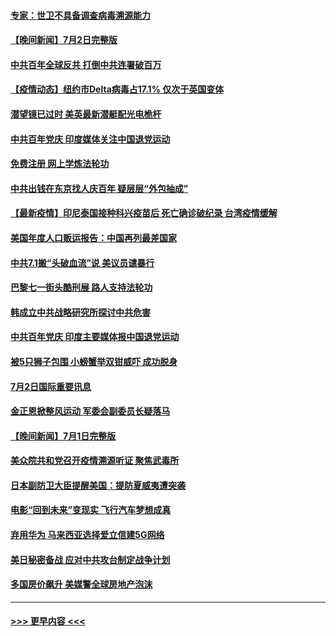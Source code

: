 #### [专家：世卫不具备调查病毒溯源能力](../pages/prog202/a103157223.md?t=07031102) 
#### [【晚间新闻】7月2日完整版](../pages/prog202/a103157193.md?t=07031102) 
#### [中共百年全球反共 打倒中共连署破百万](../pages/prog202/a103156369.md?t=07031102) 
#### [【疫情动态】纽约市Delta病毒占17.1% 仅次于英国变体](../pages/prog202/a103157082.md?t=07031102) 
#### [潜望镜已过时 美英最新潜艇配光电桅杆](../pages/prog202/a103156651.md?t=07031102) 
#### [中共百年党庆 印度媒体关注中国退党运动](../pages/prog202/a103156947.md?t=07031102) 
#### [免费注册 网上学炼法轮功](../pages/prog202/a103156796.md?t=07031102) 
#### [中共出钱在东京找人庆百年 疑层层“外包抽成”](../pages/prog202/a103156897.md?t=07031102) 
#### [【最新疫情】印尼泰国接种科兴疫苗后 死亡确诊破纪录 台湾疫情缓解](../pages/prog202/a103156785.md?t=07031102) 
#### [美国年度人口贩运报告：中国再列最差国家](../pages/prog202/a103156744.md?t=07031102) 
#### [中共7.1搬“头破血流”说 美议员谴暴行](../pages/prog202/a103156715.md?t=07031102) 
#### [巴黎七一街头酷刑展 路人支持法轮功](../pages/prog202/a103156684.md?t=07031102) 
#### [韩成立中共战略研究所探讨中共危害](../pages/prog202/a103156663.md?t=07031102) 
#### [中共百年党庆 印度主要媒体报中国退党运动](../pages/prog202/a103156461.md?t=07031102) 
#### [被5只狮子包围 小螃蟹举双钳威吓 成功脱身](../pages/prog202/a103156576.md?t=07031102) 
#### [7月2日国际重要讯息](../pages/prog202/a103156522.md?t=07031102) 
#### [金正恩掀整风运动 军委会副委员长疑落马](../pages/prog202/a103156454.md?t=07031102) 
#### [【晚间新闻】7月1日完整版](../pages/prog202/a103156340.md?t=07031102) 
#### [美众院共和党召开疫情溯源听证 聚焦武毒所](../pages/prog202/a103155272.md?t=07031102) 
#### [日本副防卫大臣提醒美国：提防夏威夷遭突袭](../pages/prog202/a103155797.md?t=07031102) 
#### [电影“回到未来”变现实 飞行汽车梦想成真](../pages/prog202/a103156179.md?t=07031102) 
#### [弃用华为 马来西亚选择爱立信建5G网络](../pages/prog202/a103156151.md?t=07031102) 
#### [美日秘密备战 应对中共攻台制定战争计划](../pages/prog202/a103156111.md?t=07031102) 
#### [多国房价飙升 美媒警全球房地产泡沫](../pages/prog202/a103155808.md?t=07031102) 

----
#### [ >>> 更早内容 <<< ](../indexes/prog202-earlier.md)
